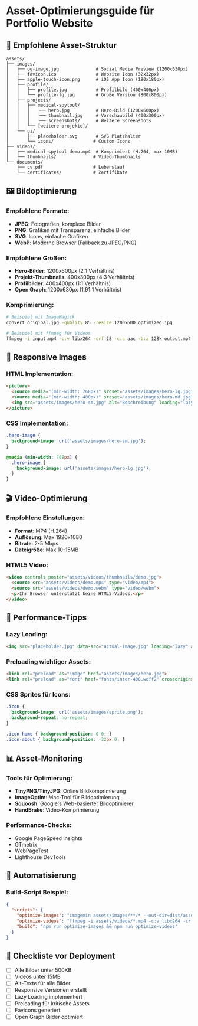 # Asset-Optimierungsguide für Portfolio Website

## 📁 Empfohlene Asset-Struktur

```
assets/
├── images/
│   ├── og-image.jpg              # Social Media Preview (1200x630px)
│   ├── favicon.ico               # Website Icon (32x32px)
│   ├── apple-touch-icon.png      # iOS App Icon (180x180px)
│   ├── profile/
│   │   ├── profile.jpg           # Profilbild (400x400px)
│   │   └── profile-lg.jpg        # Große Version (800x800px)
│   ├── projects/
│   │   ├── medical-spytool/
│   │   │   ├── hero.jpg          # Hero-Bild (1200x600px)
│   │   │   ├── thumbnail.jpg     # Vorschaubild (400x300px)
│   │   │   └── screenshots/      # Weitere Screenshots
│   │   └── [weitere-projekte]/
│   └── ui/
│       ├── placeholder.svg       # SVG Platzhalter
│       └── icons/               # Custom Icons
├── videos/
│   ├── medical-spytool-demo.mp4  # Komprimiert (H.264, max 10MB)
│   └── thumbnails/              # Video-Thumbnails
└── documents/
    ├── cv.pdf                   # Lebenslauf
    └── certificates/            # Zertifikate
```

## 🖼️ Bildoptimierung

### Empfohlene Formate:
- **JPEG**: Fotografien, komplexe Bilder
- **PNG**: Grafiken mit Transparenz, einfache Bilder
- **SVG**: Icons, einfache Grafiken
- **WebP**: Moderne Browser (Fallback zu JPEG/PNG)

### Empfohlene Größen:
- **Hero-Bilder**: 1200x600px (2:1 Verhältnis)
- **Projekt-Thumbnails**: 400x300px (4:3 Verhältnis)
- **Profilbilder**: 400x400px (1:1 Verhältnis)
- **Open Graph**: 1200x630px (1.91:1 Verhältnis)

### Komprimierung:
```bash
# Beispiel mit ImageMagick
convert original.jpg -quality 85 -resize 1200x600 optimized.jpg

# Beispiel mit ffmpeg für Videos
ffmpeg -i input.mp4 -c:v libx264 -crf 28 -c:a aac -b:a 128k output.mp4
```

## 📱 Responsive Images

### HTML Implementation:
```html
<picture>
  <source media="(min-width: 768px)" srcset="assets/images/hero-lg.jpg">
  <source media="(min-width: 480px)" srcset="assets/images/hero-md.jpg">
  <img src="assets/images/hero-sm.jpg" alt="Beschreibung" loading="lazy">
</picture>
```

### CSS Implementation:
```css
.hero-image {
  background-image: url('assets/images/hero-sm.jpg');
}

@media (min-width: 768px) {
  .hero-image {
    background-image: url('assets/images/hero-lg.jpg');
  }
}
```

## 🎬 Video-Optimierung

### Empfohlene Einstellungen:
- **Format**: MP4 (H.264)
- **Auflösung**: Max 1920x1080
- **Bitrate**: 2-5 Mbps
- **Dateigröße**: Max 10-15MB

### HTML5 Video:
```html
<video controls poster="assets/videos/thumbnails/demo.jpg">
  <source src="assets/videos/demo.mp4" type="video/mp4">
  <source src="assets/videos/demo.webm" type="video/webm">
  <p>Ihr Browser unterstützt keine HTML5-Videos.</p>
</video>
```

## 🚀 Performance-Tipps

### Lazy Loading:
```html
<img src="placeholder.jpg" data-src="actual-image.jpg" loading="lazy" alt="Beschreibung">
```

### Preloading wichtiger Assets:
```html
<link rel="preload" as="image" href="assets/images/hero.jpg">
<link rel="preload" as="font" href="fonts/inter-400.woff2" crossorigin>
```

### CSS Sprites für Icons:
```css
.icon {
  background-image: url('assets/images/sprite.png');
  background-repeat: no-repeat;
}

.icon-home { background-position: 0 0; }
.icon-about { background-position: -32px 0; }
```

## 📊 Asset-Monitoring

### Tools für Optimierung:
- **TinyPNG/TinyJPG**: Online Bildkomprimierung
- **ImageOptim**: Mac-Tool für Bildoptimierung
- **Squoosh**: Google's Web-basierter Bildoptimierer
- **HandBrake**: Video-Komprimierung

### Performance-Checks:
- Google PageSpeed Insights
- GTmetrix
- WebPageTest
- Lighthouse DevTools

## 🔄 Automatisierung

### Build-Script Beispiel:
```json
{
  "scripts": {
    "optimize-images": "imagemin assets/images/**/* --out-dir=dist/assets/images/",
    "optimize-videos": "ffmpeg -i assets/videos/*.mp4 -c:v libx264 -crf 28 dist/assets/videos/",
    "build": "npm run optimize-images && npm run optimize-videos"
  }
}
```

## 📝 Checkliste vor Deployment

- [ ] Alle Bilder unter 500KB
- [ ] Videos unter 15MB
- [ ] Alt-Texte für alle Bilder
- [ ] Responsive Versionen erstellt
- [ ] Lazy Loading implementiert
- [ ] Preloading für kritische Assets
- [ ] Favicons generiert
- [ ] Open Graph Bilder optimiert
